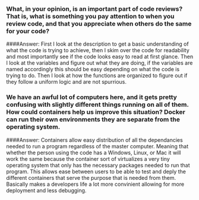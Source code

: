 ### What, in your opinion, is an important part of code reviews? That is, what is something you pay attention to when you review code, and that you appreciate when others do the same for your code?

####Answer: 
First I look at the description to get a basic understanding of what the code is trying to achieve, then I skim over the code for readability and most importantly see if the code looks easy to read at first glance. Then I look at the variables and figure out what they are doing, if the variables are named accordingly this should be easy depending on what the code is trying to do. Then I look at how the functions are organized to figure out if they follow a uniform logic and are not spurrious.

### We have an awful lot of computers here, and it gets pretty confusing with slightly different things running on all of them. How could containers help us improve this situation? Docker can run their own environments they are separate from the operating system.

####Answer: 
Containers allow easy distribution of all the dependancies needed to run a program regardless of the master computer. Meaning that whether the person using the code has a Windows, Linux, or Mac it will work the same because the container sort of virtualizes a very tiny operating system that only has the necessary packages needed to run that program. This allows ease between users to be able to test and deply the different containers that serve the purpose that is needed from them. Basically makes a developers life a lot more convinient allowing for more deployment and less debugging.